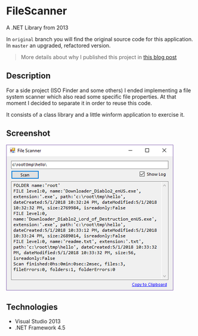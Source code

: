 # FileScanner

A .NET Library from 2013

In `original` branch you will find the original source code for this application. In `master` an upgraded, refactored version.

> More details about why I published this project in [this blog post](https://mamcer.github.io/2018-09-02-i-cleaned-up-my-virtual-basement/)

## Description

For a side project (ISO Finder and some others) I ended implementing a file system scanner which also read some specific file properties. At that moment I decided to separate it in order to reuse this code.

It consists of a class library and a little winform application to exercise it.

## Screenshot

![screenshot](https://raw.githubusercontent.com/mamcer/file-scanner/master/doc/screenshot.png)

## Technologies

- Visual Studio 2013
- .NET Framework 4.5
